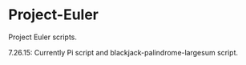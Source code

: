 # Project-Euler
Project Euler scripts.  

7.26.15: Currently Pi script and blackjack-palindrome-largesum script.
